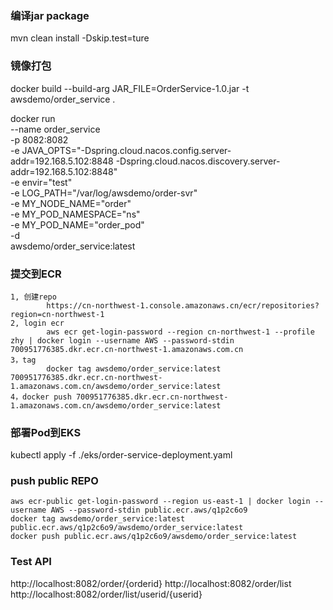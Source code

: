 

### 编译jar package
mvn clean install -Dskip.test=ture

### 镜像打包
docker build --build-arg JAR_FILE=OrderService-1.0.jar -t awsdemo/order_service .

docker run \
    --name order_service \
    -p 8082:8082 \
    -e JAVA_OPTS="-Dspring.cloud.nacos.config.server-addr=192.168.5.102:8848 -Dspring.cloud.nacos.discovery.server-addr=192.168.5.102:8848" \
    -e envir="test" \
    -e LOG_PATH="/var/log/awsdemo/order-svr" \
    -e MY_NODE_NAME="order" \
    -e MY_POD_NAMESPACE="ns" \
    -e MY_POD_NAME="order_pod" \
    -d \
    awsdemo/order_service:latest

### 提交到ECR
    1, 创建repo
            https://cn-northwest-1.console.amazonaws.cn/ecr/repositories?region=cn-northwest-1
    2, login ecr 
            aws ecr get-login-password --region cn-northwest-1 --profile zhy | docker login --username AWS --password-stdin 700951776385.dkr.ecr.cn-northwest-1.amazonaws.com.cn
    3，tag  
            docker tag awsdemo/order_service:latest 700951776385.dkr.ecr.cn-northwest-1.amazonaws.com.cn/awsdemo/order_service:latest
    4，docker push 700951776385.dkr.ecr.cn-northwest-1.amazonaws.com.cn/awsdemo/order_service:latest
    
### 部署Pod到EKS
kubectl apply -f ./eks/order-service-deployment.yaml

### push public REPO
    
    aws ecr-public get-login-password --region us-east-1 | docker login --username AWS --password-stdin public.ecr.aws/q1p2c6o9
    docker tag awsdemo/order_service:latest public.ecr.aws/q1p2c6o9/awsdemo/order_service:latest
    docker push public.ecr.aws/q1p2c6o9/awsdemo/order_service:latest

### Test API
http://localhost:8082/order/{orderid}
http://localhost:8082/order/list
http://localhost:8082/order/list/userid/{userid}


    

